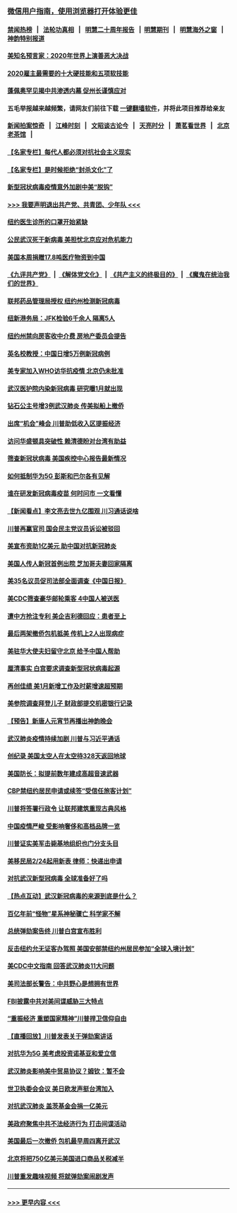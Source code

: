 ### [微信用户指南，使用浏览器打开体验更佳](https://github.com/gfw-breaker/banned-news1/blob/master/indexes/wechat-guide.md?t=0)
#### [禁闻热榜](热点新闻.md?t=0)  &nbsp;&nbsp;|&nbsp;&nbsp; [法轮功真相](https://github.com/gfw-breaker/truth/blob/master/README.md?t=0) &nbsp;&nbsp;|&nbsp;&nbsp; [明慧二十周年报告](https://github.com/gfw-breaker/mh-reports/blob/master/README.md?t=0) &nbsp;&nbsp;|&nbsp;&nbsp;[明慧期刊](https://github.com/gfw-breaker/mh-qikan) &nbsp;&nbsp;|&nbsp;&nbsp; [明慧海外之窗](https://github.com/gfw-breaker/mh-news/blob/master/README.md?t=0) &nbsp;&nbsp;|&nbsp;&nbsp; [神韵特别报道](https://github.com/gfw-breaker/mh-news/blob/master/shenyun.md?t=0)
#### [美知名预言家：2020年世界上演善恶大决战](../pages/nsc412/n11855418.md?t=02091822) 
#### [2020雇主最需要的十大硬技能和五项软技能](../pages/nsc412/n11850953.md?t=02091822) 
#### [蓬佩奥罕见揭中共渗透内幕 促州长谨慎应对](../pages/nsc412/n11854685.md?t=02091822) 
#### 五毛举报越来越频繁，请网友们前往下载 [一键翻墙软件](https://github.com/gfw-breaker/ssr-accounts)，并将此项目推荐给亲友
#### [新闻拍案惊奇](https://github.com/gfw-breaker/banned-news1/blob/master/pages/link4.md) &nbsp;&nbsp;|&nbsp;&nbsp; [江峰时刻](https://github.com/gfw-breaker/banned-news1/blob/master/pages/link4.md) &nbsp;&nbsp;|&nbsp;&nbsp; [文昭谈古论今](https://github.com/gfw-breaker/banned-news1/blob/master/pages/link4.md) &nbsp;&nbsp;|&nbsp;&nbsp; [天亮时分](https://github.com/gfw-breaker/banned-news1/blob/master/pages/link4.md) &nbsp;&nbsp;|&nbsp;&nbsp; [萧茗看世界](https://github.com/gfw-breaker/banned-news1/blob/master/pages/link4.md) &nbsp;&nbsp;|&nbsp;&nbsp; [北京老茶馆](https://github.com/gfw-breaker/banned-news1/blob/master/pages/link4.md) &nbsp;&nbsp;|&nbsp;&nbsp; 
#### [【名家专栏】每代人都必须对抗社会主义现实](../pages/nsc412/n11831412.md?t=02091822) 
#### [【名家专栏】是时候拒绝“封杀文化”了](../pages/nsc412/n11814093.md?t=02091822) 
#### [新型冠状病毒疫情意外加剧中美“脱钩”](../pages/nsc412/n11854475.md?t=02091822) 
#### [>>> 我要声明退出共产党、共青团、少年队 <<<](https://github.com/begood0513/goodnews/blob/master/quit/letter.md) 
#### [纽约医生诊所的口罩开始紧缺](../pages/nsc412/n11853364.md?t=02091822) 
#### [公民武汉死于新病毒 美担忧北京应对危机能力](../pages/nsc412/n11854331.md?t=02091822) 
#### [美国本周捐赠17.8吨医疗物资到中国](../pages/nsc412/n11854269.md?t=02091822) 
#### [《九评共产党》](https://github.com/begood0513/9ping.md/blob/master/README.md) &nbsp;|&nbsp; [《解体党文化》](../../../../jtdwh.md/blob/master/README.md)  &nbsp;|&nbsp; [《共产主义的终极目的》](../../../../gczydzjmd.md/blob/master/README.md) &nbsp;|&nbsp; [《魔鬼在统治我们的世界》](../../../../mgztzwmdsj.md/blob/master/README.md) 
#### [联邦药品管理局授权  纽约州检测新冠病毒](../pages/nsc412/n11853371.md?t=02091822) 
#### [纽新港务局：JFK检验6千余人  隔离5人](../pages/nsc412/n11853366.md?t=02091822) 
#### [纽约州禁向房客收中介费  房地产委员会提告](../pages/nsc412/n11853360.md?t=02091822) 
#### [英名校教授：中国日增5万例新冠病例](../pages/nsc412/n11854174.md?t=02091822) 
#### [美专家加入WHO访华抗疫情 北京仍未批准](../pages/nsc412/n11854043.md?t=02091822) 
#### [武汉医护院内染新冠病毒 研究曝1月就出现](../pages/nsc412/n11852928.md?t=02091822) 
#### [钻石公主号增3例武汉肺炎 传美拟船上撤侨](../pages/nsc412/n11853240.md?t=02091822) 
#### [出席“机会”峰会 川普助低收入区提振经济](../pages/nsc412/n11853232.md?t=02091822) 
#### [访问华盛顿具突破性 赖清德盼对台湾有助益](../pages/nsc412/n11853129.md?t=02091822) 
#### [筛查新冠状病毒 美国疾控中心报告最新情况](../pages/nsc412/n11853070.md?t=02091822) 
#### [如何抵制华为5G 彭斯和巴尔各有见解](../pages/nsc412/n11852535.md?t=02091822) 
#### [谁在研发新冠病毒疫苗 何时问市 一文看懂](../pages/nsc412/n11852840.md?t=02091822) 
#### [【新闻看点】李文亮去世九亿围观 川习通话说啥](../pages/nsc412/n11852360.md?t=02091822) 
#### [川普再赢官司 国会民主党议员诉讼被驳回](../pages/nsc412/n11852287.md?t=02091822) 
#### [美宣布资助1亿美元 助中国对抗新冠肺炎](../pages/nsc412/n11852531.md?t=02091822) 
#### [美国人传人新冠首例出院 芝加哥夫妻回家隔离](../pages/nsc412/n11852452.md?t=02091822) 
#### [美35名议员促司法部全面调查《中国日报》](../pages/nsc412/n11852435.md?t=02091822) 
#### [美CDC筛查豪华邮轮乘客 4中国人被送医](../pages/nsc412/n11852085.md?t=02091822) 
#### [遭中方抢注专利 美企吉利德回应：患者至上](../pages/nsc412/n11852037.md?t=02091822) 
#### [最后两架撤侨包机抵美 传机上2人出现病症](../pages/nsc412/n11852173.md?t=02091822) 
#### [美驻华大使夫妇留守北京 给予中国人帮助](../pages/nsc412/n11852165.md?t=02091822) 
#### [厘清事实 白宫要求调查新型冠状病毒起源](../pages/nsc412/n11852106.md?t=02091822) 
#### [再创佳绩 美1月新增工作及时薪增速超预期](../pages/nsc412/n11852174.md?t=02091822) 
#### [美参院调查拜登儿子 财政部提交机密银行记录](../pages/nsc412/n11851808.md?t=02091822) 
#### [【预告】新唐人元宵节再播出神韵晚会](../pages/nsc412/n11843192.md?t=02091822) 
#### [武汉肺炎疫情持续加剧 川普与习近平通话](../pages/nsc412/n11851613.md?t=02091822) 
#### [创纪录 美国太空人在太空待328天返回地球](../pages/nsc412/n11851266.md?t=02091822) 
#### [美国防长：拟提前数年建成高超音速武器](../pages/nsc412/n11850959.md?t=02091822) 
#### [CBP禁纽约居民申请或续签“受信任旅客计划”](../pages/nsc412/n11850857.md?t=02091822) 
#### [川普将签署行政令 让联邦建筑重现古典风格](../pages/nsc412/n11850654.md?t=02091822) 
#### [中国疫情严峻 受影响奢侈和高档品牌一览](../pages/nsc412/n11850319.md?t=02091822) 
#### [川普证实美军击毙基地组织也门分支头目](../pages/nsc412/n11850383.md?t=02091822) 
#### [美移民局2/24起用新表 律师：快递出申请](../pages/nsc412/n11848220.md?t=02091822) 
#### [对抗武汉新型冠病毒 全球准备好了吗](../pages/nsc412/n11850142.md?t=02091822) 
#### [【热点互动】武汉新冠病毒的来源到底是什么？](../pages/nsc412/n11849749.md?t=02091822) 
#### [百亿年前“怪物”星系神秘骤亡 科学家不解](../pages/nsc412/n11849863.md?t=02091822) 
#### [总统弹劾案告终 川普白宫宣布胜利](../pages/nsc412/n11849985.md?t=02091822) 
#### [反击纽约允无证客办驾照  美国安部禁纽约州居民参加“全球入境计划”](../pages/nsc412/n11849828.md?t=02091822) 
#### [美CDC中文指南 回答武汉肺炎11大问题](../pages/nsc412/n11849703.md?t=02091822) 
#### [美司法部长警告：中共野心是想拥有世界](../pages/nsc412/n11849769.md?t=02091822) 
#### [FBI披露中共对美间谍威胁三大特点](../pages/nsc412/n11849700.md?t=02091822) 
#### [“重振经济 重塑国家精神”川普捍卫信仰自由](../pages/nsc412/n11849641.md?t=02091822) 
#### [【直播回放】川普发表关于弹劾案讲话](../pages/nsc412/n11849472.md?t=02091822) 
#### [对抗华为5G 美考虑投资诺基亚和爱立信](../pages/nsc412/n11849510.md?t=02091822) 
#### [武汉肺炎影响美中贸易协议？姆钦：暂不会](../pages/nsc412/n11849497.md?t=02091822) 
#### [世卫执委会会议 美日欧发声挺台湾加入](../pages/nsc412/n11849433.md?t=02091822) 
#### [对抗武汉肺炎 盖茨基金会捐一亿美元](../pages/nsc412/n11848953.md?t=02091822) 
#### [美政府聚焦中共不法经济行为 打击间谍活动](../pages/nsc412/n11849322.md?t=02091822) 
#### [美国最后一次撤侨 包机最早周四离开武汉](../pages/nsc412/n11849395.md?t=02091822) 
#### [北京将把750亿美元美国进口商品关税减半](../pages/nsc412/n11848896.md?t=02091822) 
#### [川普重发趣味视频 将就弹劾案闹剧发声](../pages/nsc412/n11848715.md?t=02091822) 

----
#### [ >>> 更早内容 <<< ](../indexes/nsc412-earlier.md)
